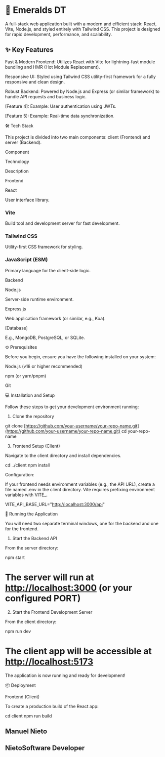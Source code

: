 # 🚀 Emeralds DT

A full-stack web application built with a modern and efficient stack: React, Vite, Node.js, and styled entirely with Tailwind CSS. This project is designed for rapid development, performance, and scalability.

## ✨ Key Features

Fast & Modern Frontend: Utilizes React with Vite for lightning-fast module bundling and HMR (Hot Module Replacement).

Responsive UI: Styled using Tailwind CSS utility-first framework for a fully responsive and clean design.

Robust Backend: Powered by Node.js and Express (or similar framework) to handle API requests and business logic.

[Feature 4]: Example: User authentication using JWTs.

[Feature 5]: Example: Real-time data synchronization.

🛠️ Tech Stack

This project is divided into two main components: client (Frontend) and server (Backend).

Component

Technology

Description

Frontend

React

User interface library.

### Vite

Build tool and development server for fast development.

### Tailwind CSS

Utility-first CSS framework for styling.

### JavaScript (ESM)

Primary language for the client-side logic.

Backend

Node.js

Server-side runtime environment.

Express.js

Web application framework (or similar, e.g., Koa).

[Database]

E.g., MongoDB, PostgreSQL, or SQLite.

⚙️ Prerequisites

Before you begin, ensure you have the following installed on your system:

Node.js (v18 or higher recommended)

npm (or yarn/pnpm)

Git

💻 Installation and Setup

Follow these steps to get your development environment running:

1. Clone the repository

git clone [https://github.com/your-username/your-repo-name.git](https://github.com/your-username/your-repo-name.git)
cd your-repo-name

3. Frontend Setup (Client)

Navigate to the client directory and install dependencies.

cd ../client
npm install

Configuration:

If your frontend needs environment variables (e.g., the API URL), create a file named .env in the client directory. Vite requires prefixing environment variables with VITE_.

VITE_API_BASE_URL="<http://localhost:3000/api>"

🏃 Running the Application

You will need two separate terminal windows, one for the backend and one for the frontend.

1. Start the Backend API

From the server directory:

npm start

# The server will run at <http://localhost:3000> (or your configured PORT)

2. Start the Frontend Development Server

From the client directory:

npm run dev

# The client app will be accessible at <http://localhost:5173>

The application is now running and ready for development!

📦 Deployment

Frontend (Client)

To create a production build of the React app:

cd client
npm run build

## Manuel Nieto

## NietoSoftware Developer

### 
